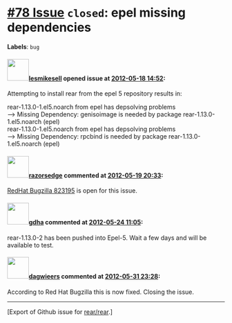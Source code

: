[\#78 Issue](https://github.com/rear/rear/issues/78) `closed`: epel missing dependencies
========================================================================================

**Labels**: `bug`

#### <img src="https://avatars.githubusercontent.com/u/1752645?v=4" width="50">[lesmikesell](https://github.com/lesmikesell) opened issue at [2012-05-18 14:52](https://github.com/rear/rear/issues/78):

Attempting to install rear from the epel 5 repository results in:

rear-1.13.0-1.el5.noarch from epel has depsolving problems  
--&gt; Missing Dependency: genisoimage is needed by package
rear-1.13.0-1.el5.noarch (epel)  
rear-1.13.0-1.el5.noarch from epel has depsolving problems  
--&gt; Missing Dependency: rpcbind is needed by package
rear-1.13.0-1.el5.noarch (epel)

#### <img src="https://avatars.githubusercontent.com/u/788498?v=4" width="50">[razorsedge](https://github.com/razorsedge) commented at [2012-05-19 20:33](https://github.com/rear/rear/issues/78#issuecomment-5804553):

[RedHat Bugzilla
823195](https://bugzilla.redhat.com/show_bug.cgi?id=823195) is open for
this issue.

#### <img src="https://avatars.githubusercontent.com/u/888633?u=cdaeb31efcc0048d3619651aa18dd4b76e636b21&v=4" width="50">[gdha](https://github.com/gdha) commented at [2012-05-24 11:05](https://github.com/rear/rear/issues/78#issuecomment-5897558):

rear-1.13.0-2 has been pushed into Epel-5. Wait a few days and will be
available to test.

#### <img src="https://avatars.githubusercontent.com/u/388198?u=0732dee3fe5002278cfbf40359ec431bdcf5f06c&v=4" width="50">[dagwieers](https://github.com/dagwieers) commented at [2012-05-31 23:28](https://github.com/rear/rear/issues/78#issuecomment-6050219):

According to Red Hat Bugzilla this is now fixed. Closing the issue.

------------------------------------------------------------------------

\[Export of Github issue for
[rear/rear](https://github.com/rear/rear).\]
